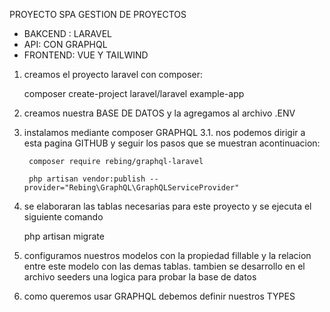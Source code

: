 PROYECTO SPA GESTION DE PROYECTOS

- BAKCEND : LARAVEL
- API: CON GRAPHQL
- FRONTEND:  VUE Y TAILWIND


1. creamos el proyecto laravel con composer:

    composer create-project laravel/laravel example-app

2. creamos nuestra BASE DE DATOS y la agregamos al archivo .ENV

3. instalamos mediante composer GRAPHQL
    3.1. nos podemos dirigir a esta pagina GITHUB y seguir los pasos que se muestran acontinuacion:
        
        composer require rebing/graphql-laravel

        php artisan vendor:publish --provider="Rebing\GraphQL\GraphQLServiceProvider"

4. se elaboraran las tablas necesarias para este proyecto y se ejecuta el siguiente comando

    php artisan migrate

5. configuramos nuestros modelos con la propiedad fillable y la relacion entre este modelo con las demas tablas.
    tambien se desarrollo en el archivo seeders una logica para probar la base de datos
    
6. como queremos usar GRAPHQL debemos definir nuestros TYPES

